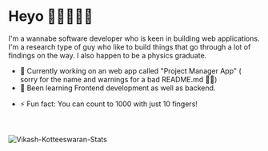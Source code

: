 # Heyo 👋👋👋👋👋

<!--
**vikash-kotteeswaran/vikash-kotteeswaran** is a ✨ _special_ ✨ repository because its `README.md` (this file) appears on your GitHub profile.

Here are some ideas to get you started:

- 🔭 I’m currently working on ...
- 🌱 I’m currently learning ...
- 👯 I’m looking to collaborate on ...
- 🤔 I’m looking for help with ...
- 💬 Ask me about ...
- 📫 How to reach me: ...
- 😄 Pronouns: ...
- ⚡ Fun fact: ...
-->

I'm a wannabe software developer who is keen in building web applications. I'm a research type of guy who like to build things that go through a lot of findings on the way. I also happen to be a physics graduate.

- 🔭 Currently working on an web app called "Project Manager App" ( sorry for the name and warnings for a bad README.md 🤦🤦)
- 🌱 Been learning Frontend development as well as backend. 
<!-- - 🌱 Focussing on Data Structures and Algorithms as well, on my own pace. -->
- ⚡ Fun fact: You can count to 1000 with just 10 fingers! 

<br><br>
![Vikash-Kotteeswaran-Stats](https://github-readme-stats.vercel.app/api?username=vikash-kotteeswaran&show_icons=true&count_private=true&theme=react)
